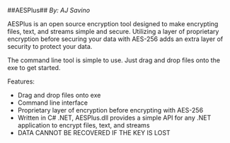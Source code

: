 ##AESPlus##
*By: AJ Savino*

AESPlus is an open source encryption tool designed to make encrypting files, text, and streams simple and secure. Utilizing a layer of proprietary encryption before securing your data with AES-256 adds an extra layer of security to protect your data.

The command line tool is simple to use. Just drag and drop files onto the exe to get started.

Features:
* Drag and drop files onto exe
* Command line interface
* Proprietary layer of encryption before encrypting with AES-256
* Written in C# .NET, AESPlus.dll provides a simple API for any .NET application to encrypt files, text, and streams
* DATA CANNOT BE RECOVERED IF THE KEY IS LOST